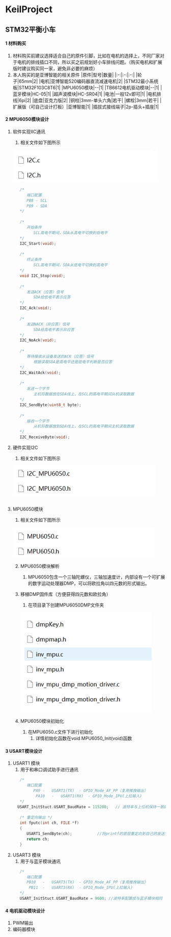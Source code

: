 # KeilProject
## STM32平衡小车
#### 1 材料购买
1. 材料购买前建议选择适合自己的原件引脚，比如在电机的选择上，不同厂家对于电机的排线插口不同，所以买之前规划好小车排线问题。（购买电机和扩展版时建议购买同一家，避免非必要的麻烦）
2. 本人购买的是亚博智能的相关原件
    |原件|型号|数量|
    |:-:|:-:|:-:|
    |轮子|65mm|2|
    |电机|亚博智能520编码器直流减速电机|2|
    |STM32最小系统板|STM32F103C8T6|1|
    |MPU6050模块|--|1|
    |TB6612电机驱动模块|--|1|
    |蓝牙模块|HC-05|1|
    |超声波模块|HC-SR04|1|
    |电池|一般12v即可|1|
    |电机排线|6pi|2|
    |底盘|亚克力版|2|
    |铜柱|3mm-单头六角|若干|
    |螺栓|3mm|若干|
    |扩展版（可自己设计打板）|亚博智能|1|
    |插拔式接线端子|2p-插头+插座|1|
#### 2 MPU6050模块设计
1. 软件实现IIC通讯
   1. 相关文件如下图所示

   ![I2C](https://github.com/lidongjie1/KeilProject/blob/dev-1/I2C.png)
   
   ```C
      /*
         端口配置
         PB8 - SCL
         PB9 - SDA
      */

      /*  
         开始条件
            SCL高电平期间，SDA从高电平切换到低电平
      */
      I2C_Start(void);

      /*     
         终止条件
            SCL高电平期间，SDA从低电平切换到高电平
      */
      void I2C_Stop(void);

      /*    
         发送ACK（应答）信号 
            SDA给低电平表示应答    
      */
      I2C_Ack(void);

      /*
         发送NACK（非应答）信号
            SDA给高电平表示非应答
      */
      I2C_NoAck(void);

      /*
         等待接收从设备发送的ACK（应答）信号
            根据读取SDA是高电平还是低电平判断是否应答
      */
      I2C_WaitAck(void);

      /*
         发送一个字节
            主机将数据放在SDA线上，在SCL的高电平期间从机读取数据
      */
      I2C_SendByte(uint8_t byte);
      
      /*
         接收一个字节
            从机将数据放到SDA线上，在SCL的高电平期间主机读取数据
      */
      I2C_ReceiveByte(void);
   ```
2. 硬件实现I2C
   1. 相关文件如下图所示
   
   ![I2C_2](https://github.com/lidongjie1/KeilProject/blob/dev-1/I2C_2.png)

   ```C
   
   ```
3. MPU6050模块
   1. 相关文件如下图所示
   
   ![MPU6050](https://github.com/lidongjie1/KeilProject/blob/dev-1/MPU6050.png)

   2. MPU6050模块解析
      1. MPU6050包含一个三轴陀螺仪，三轴加速度计，内部设有一个可扩展的数字运动处理器DMP，可以将欧拉角以四元数的形式输出。
   3. 移植DMP固件库（方便获得四元数和欧拉角）
      1. 在项目录下创建MPU6050DMP文件夹
   
      ![dmp](https://github.com/lidongjie1/KeilProject/blob/dev-1/dmp.png)
      
   4. MPU6050模块初始化
      1. 在MPU6050.c文件下进行初始化
         1. 详情初始化函数在void MPU6050_Init(void)函数


#### 3 USART模块设计
1. USART1 模块
   1. 用于和串口调试助手进行通讯
   ```c
      /*
         端口配置
            PA9	-	USART1(TX)  - GPIO_Mode_AF_PP（复用推挽输出）
	         PA10	- 	USART1(RX)  - GPIO_Mode_IPU(上拉输入)
      */
     USART_InitStuct.USART_BaudRate = 115200;   // 波特率与上位机保持一致即可

      /* 重定向输出 */
      int fputc(int ch, FILE *f)
      {
         USART1_SendByte(ch);			//将printf的底层重定向到自己的发送字节函数
         return ch;
      }
   ```
2. USART3 模块
   1. 用于与蓝牙模块通讯
   ```c
      /*
         端口配置
         PB10	-	USART3(TX)  - GPIO_Mode_AF_PP（复用推挽输出）
	      PB11	- 	USART3(RX)  - GPIO_Mode_IPU(上拉输入)
      */
      USART_InitStuct.USART_BaudRate = 9600; //波特率配置成与蓝牙模块相同
   ```
#### 4 电机驱动模块设计
1. PWM输出
2. 编码器模块
